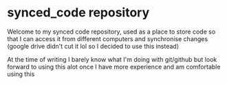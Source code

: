 # synced_code repository

Welcome to my synced code repository, used as a place to store code so that I can access it from different computers and synchronise changes (google drive didn't cut it lol so I decided to use this instead)

At the time of writing I barely know what I'm doing with git/github but look forward to using this alot once I have more experience and am comfortable using this
